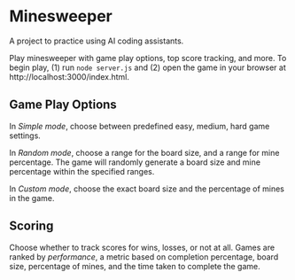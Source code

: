 # Minesweeper
A project to practice using AI coding assistants. 

Play minesweeper with game play options, top score tracking, and more.
To begin play, (1) run `node server.js` and (2) open the game in your browser at http://localhost:3000/index.html.

## Game Play Options
In *Simple mode*, choose between predefined easy, medium, hard game settings.

In *Random mode*, choose a range for the board size, and a range for mine percentage. The game will randomly generate a board size and mine percentage within the specified ranges.

In *Custom mode*, choose the exact board size and the percentage of mines in the game.

## Scoring
Choose whether to track scores for wins, losses, or not at all. Games are ranked by *performance*, a metric based on completion percentage, board size, percentage of mines, and the time taken to complete the game.
